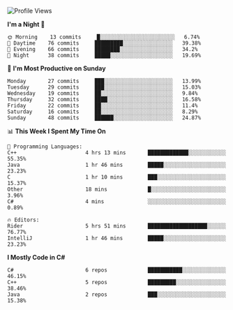<!--START_SECTION:waka-->
![Profile Views](http://img.shields.io/badge/Profile%20Views-0-blue)

**I'm a Night 🦉** 

```text
🌞 Morning    13 commits     █░░░░░░░░░░░░░░░░░░░░░░░░   6.74% 
🌆 Daytime    76 commits     █████████░░░░░░░░░░░░░░░░   39.38% 
🌃 Evening    66 commits     ████████░░░░░░░░░░░░░░░░░   34.2% 
🌙 Night      38 commits     █████░░░░░░░░░░░░░░░░░░░░   19.69%

```
📅 **I'm Most Productive on Sunday** 

```text
Monday       27 commits     ███░░░░░░░░░░░░░░░░░░░░░░   13.99% 
Tuesday      29 commits     ███░░░░░░░░░░░░░░░░░░░░░░   15.03% 
Wednesday    19 commits     ██░░░░░░░░░░░░░░░░░░░░░░░   9.84% 
Thursday     32 commits     ████░░░░░░░░░░░░░░░░░░░░░   16.58% 
Friday       22 commits     ██░░░░░░░░░░░░░░░░░░░░░░░   11.4% 
Saturday     16 commits     ██░░░░░░░░░░░░░░░░░░░░░░░   8.29% 
Sunday       48 commits     ██████░░░░░░░░░░░░░░░░░░░   24.87%

```


📊 **This Week I Spent My Time On** 

```text
💬 Programming Languages: 
C++                      4 hrs 13 mins       █████████████░░░░░░░░░░░░   55.35% 
Java                     1 hr 46 mins        █████░░░░░░░░░░░░░░░░░░░░   23.23% 
C                        1 hr 10 mins        ███░░░░░░░░░░░░░░░░░░░░░░   15.37% 
Other                    18 mins             █░░░░░░░░░░░░░░░░░░░░░░░░   3.96% 
C#                       4 mins              ░░░░░░░░░░░░░░░░░░░░░░░░░   0.89%

🔥 Editors: 
Rider                    5 hrs 51 mins       ███████████████████░░░░░░   76.77% 
IntelliJ                 1 hr 46 mins        █████░░░░░░░░░░░░░░░░░░░░   23.23%

```

**I Mostly Code in C#** 

```text
C#                       6 repos             ███████████░░░░░░░░░░░░░░   46.15% 
C++                      5 repos             █████████░░░░░░░░░░░░░░░░   38.46% 
Java                     2 repos             ███░░░░░░░░░░░░░░░░░░░░░░   15.38%

```



<!--END_SECTION:waka-->
